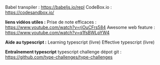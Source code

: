 
Babel transpiler : https://babeljs.io/repl
CodeBox.io : https://codesandbox.io/

**liens vidéos utiles :** 
Prise de note efficaces : https://www.youtube.com/watch?v=rjOuCFrs584 
Awesome web feature : https://www.youtube.com/watch?v=q1fsBWLpYW4

**Aide au typescript :** 
Learning typescript (livre)
Effective typescript (livre)

**Entraînement typescript**
typescript challenge dépot git : https://github.com/type-challenges/type-challenges